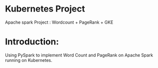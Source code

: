 # Kubernetes Project

Apache spark Project : Wordcount + PageRank + GKE



# Introduction: 
Using PySpark to implement Word Count and PageRank on Apache Spark running on Kubernetes.
